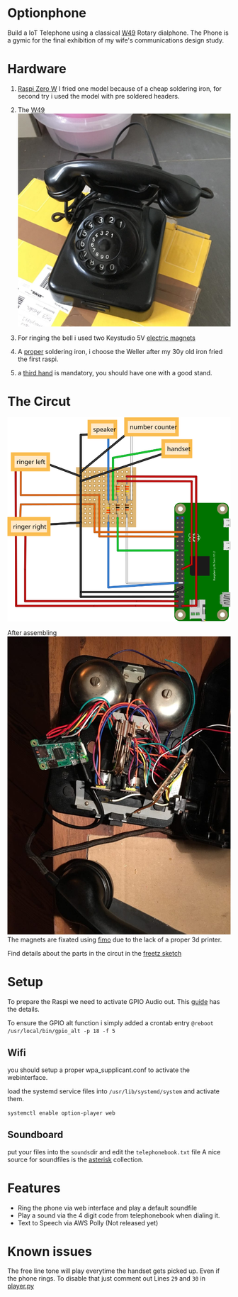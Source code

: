 Optionphone
===========

Build a IoT Telephone using a classical [W49][2] Rotary dialphone.
The Phone is a gymic for the final exhibition of my wife's communications design study. 

# Hardware
1. [Raspi Zero W][1] I fried one model because of a cheap soldering iron, for second try i used the model with pre soldered headers.

2. The [W49][2]
![W49](img/phone.jpeg)

3. For ringing the bell i used two Keystudio 5V [electric magnets][5]
4. A [proper][3] soldering iron, i choose the Weller after my 30y old iron fried the first raspi.

5. a [third hand][4] is mandatory, you should have one with a good stand.

# The Circut
![freetz](img/optionphone.svg)

After assembling
![build in phone](img/internals.jpeg)
The magnets are fixated using [fimo][6] due to the lack of a proper 3d printer.

Find details about the parts in the circut in the [freetz sketch][7]

# Setup 
To prepare the Raspi we need to activate GPIO Audio out. This [guide][8] has the details.

To ensure the GPIO alt function i simply added a crontab entry
`@reboot /usr/local/bin/gpio_alt -p 18 -f 5`

## Wifi 
you should setup a proper wpa_supplicant.conf to activate the webinterface.

load the systemd service files into `/usr/lib/systemd/system`
and activate them.

`systemctl enable option-player web`

## Soundboard
put your files into the `sounds`dir and edit the `telephonebook.txt` file
A nice source for soundfiles is the [asterisk][10] collection.

# Features
- Ring the phone via web interface and play a default soundfile
- Play a sound via the 4 digit code from telephonebook when dialing it.
- Text to Speech via AWS Polly (Not released yet)

# Known issues

The free line tone will play everytime the handset gets picked up. Even if the phone rings. 
To disable that just comment out Lines `29` and `30` in [player.py][9]


[1]:https://amzn.to/2VQizrL
[2]:https://de.wikipedia.org/wiki/W49
[3]:https://amzn.to/2CdpP9M
[4]:https://amzn.to/2XLcONQ
[5]:https://amzn.to/2EZwxSr
[6]:https://amzn.to/2NU5afJ
[7]:optionphone.fzz
[8]:https://learn.adafruit.com/adding-basic-audio-ouput-to-raspberry-pi-zero/pi-zero-pwm-audio
[9]:player.py#L29
[10]:https://downloads.asterisk.org/pub/telephony/sounds/
